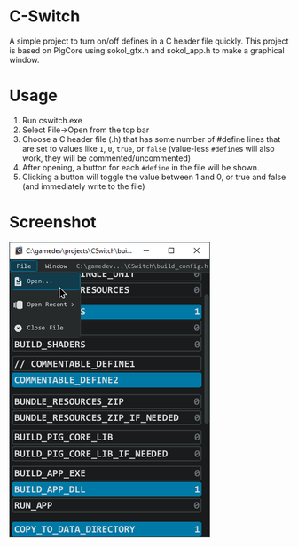 # C-Switch
A simple project to turn on/off defines in a C header file quickly. This project is based on PigCore using sokol_gfx.h and sokol_app.h to make a graphical window.

# Usage
1. Run cswitch.exe
2. Select File->Open from the top bar
3. Choose a C header file (.h) that has some number of #define lines that are set to values like `1`, `0`, `true`, or `false` (value-less `#define`s will also work, they will be commented/uncommented)
4. After opening, a button for each `#define` in the file will be shown.
5. Clicking a button will toggle the value between 1 and 0, or true and false (and immediately write to the file)

# Screenshot
![Screenshot](/_media/screenshot4.png)

